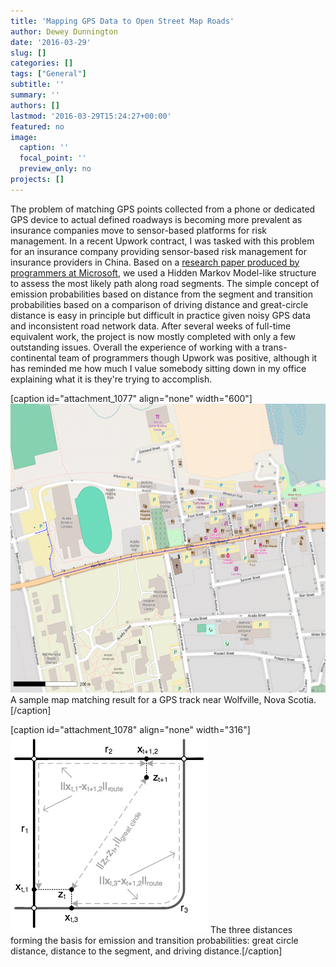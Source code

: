 ```yaml
---
title: 'Mapping GPS Data to Open Street Map Roads'
author: Dewey Dunnington
date: '2016-03-29'
slug: []
categories: []
tags: ["General"]
subtitle: ''
summary: ''
authors: []
lastmod: '2016-03-29T15:24:27+00:00'
featured: no
image:
  caption: ''
  focal_point: ''
  preview_only: no
projects: []
---
```


The problem of matching GPS points collected from a phone or dedicated GPS device to actual defined roadways is becoming more prevalent as insurance companies move to sensor-based platforms for risk management. In a recent Upwork contract, I was tasked with this problem for an insurance company providing sensor-based risk management for insurance providers in China. Based on a <a href="http://research.microsoft.com/en-us/um/people/jckrumm/Publications%202009/map%20matching%20ACM%20GIS%20camera%20ready.pdf">research paper produced by programmers at Microsoft</a>, we used a Hidden Markov Model-like structure to assess the most likely path along road segments. The simple concept of emission probabilities based on distance from the segment and transition probabilities based on a comparison of driving distance and great-circle distance is easy in principle but difficult in practice given noisy GPS data and inconsistent road network data. After several weeks of full-time equivalent work, the project is now mostly completed with only a few outstanding issues. Overall the experience of working with a trans-continental team of programmers though Upwork was positive, although it has reminded me how much I value somebody sitting down in my office explaining what it is they're trying to accomplish.

[caption id="attachment_1077" align="none" width="600"]<img src="Screen-Shot-2016-03-18-at-1.38.05-PM-1024x788.png" alt="A sample map matching result for a GPS track near Wolfville, Nova Scotia." width="600" height="462" class="size-large wp-image-1077" /> A sample map matching result for a GPS track near Wolfville, Nova Scotia.[/caption]

[caption id="attachment_1078" align="none" width="316"]<img src="Screen-Shot-2016-03-29-at-2.22.58-PM.png" alt="The three distances forming the basis for emission and transition probabilities: great circle distance, distance to the segment, and driving distance." width="316" height="317" class="size-full wp-image-1078" /> The three distances forming the basis for emission and transition probabilities: great circle distance, distance to the segment, and driving distance.[/caption]